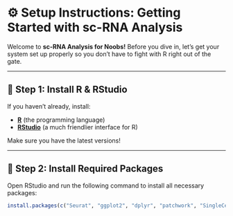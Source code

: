 # ⚙️ Setup Instructions: Getting Started with sc-RNA Analysis  

Welcome to **sc-RNA Analysis for Noobs!** Before you dive in, let’s get your system set up properly so you don’t have to fight with R right out of the gate.  

---

## 📌 Step 1: Install R & RStudio  
If you haven’t already, install:  
- **[R](https://cran.r-project.org/)** (the programming language)  
- **[RStudio](https://posit.co/download/rstudio-desktop/)** (a much friendlier interface for R)  

Make sure you have the latest versions!  

---

## 📌 Step 2: Install Required Packages  
Open RStudio and run the following command to install all necessary packages:  

```r
install.packages(c("Seurat", "ggplot2", "dplyr", "patchwork", "SingleCellExperiment"))
